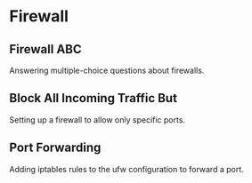 # Firewall

## Firewall ABC
Answering multiple-choice questions about firewalls.

## Block All Incoming Traffic But
Setting up a firewall to allow only specific ports.

## Port Forwarding
Adding iptables rules to the ufw configuration to forward a port.
